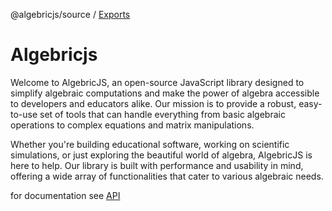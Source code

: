 @algebricjs/source / [Exports](modules.md)

# Algebricjs
Welcome to AlgebricJS, an open-source JavaScript library designed to simplify algebraic computations and make the power of algebra accessible to developers and educators alike. Our mission is to provide a robust, easy-to-use set of tools that can handle everything from basic algebraic operations to complex equations and matrix manipulations.

Whether you're building educational software, working on scientific simulations, or just exploring the beautiful world of algebra, AlgebricJS is here to help. Our library is built with performance and usability in mind, offering a wide array of functionalities that cater to various algebraic needs.

for documentation see [API](docs/modules.md)
